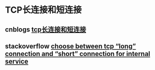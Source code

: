 # TCP长连接和短连接

## cnblogs [tcp长连接和短连接](https://www.cnblogs.com/georgexu/p/10909814.html)





## stackoverflow [choose between tcp “long” connection and “short” connection for internal service](https://stackoverflow.com/questions/11406405/choose-between-tcp-long-connection-and-short-connection-for-internal-service)


